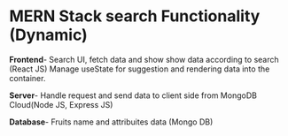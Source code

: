 
# MERN Stack search Functionality (Dynamic)

**Frontend**- Search UI, fetch data and show show data according to search (React JS)
Manage useState for suggestion and rendering data into the container.

**Server**-  Handle request and send data to client side from MongoDB Cloud(Node JS, Express JS)

**Database**-  Fruits name and attribuites  data (Mongo DB)
